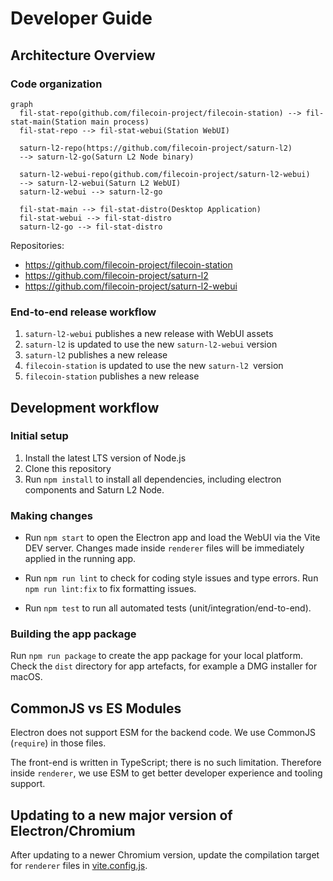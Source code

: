 # Developer Guide

## Architecture Overview

### Code organization

```mermaid
graph
  fil-stat-repo(github.com/filecoin-project/filecoin-station) --> fil-stat-main(Station main process)
  fil-stat-repo --> fil-stat-webui(Station WebUI)

  saturn-l2-repo(https://github.com/filecoin-project/saturn-l2)
  --> saturn-l2-go(Saturn L2 Node binary)

  saturn-l2-webui-repo(github.com/filecoin-project/saturn-l2-webui)
  --> saturn-l2-webui(Saturn L2 WebUI)
  saturn-l2-webui --> saturn-l2-go

  fil-stat-main --> fil-stat-distro(Desktop Application)
  fil-stat-webui --> fil-stat-distro
  saturn-l2-go --> fil-stat-distro
```

Repositories:

- https://github.com/filecoin-project/filecoin-station
- https://github.com/filecoin-project/saturn-l2
- https://github.com/filecoin-project/saturn-l2-webui

### End-to-end release workflow

1. `saturn-l2-webui` publishes a new release with WebUI assets
2. `saturn-l2` is updated to use the new `saturn-l2-webui` version
3. `saturn-l2` publishes a new release
4. `filecoin-station` is updated to use the new `saturn-l2 `version
5. `filecoin-station` publishes a new release

## Development workflow

### Initial setup

1. Install the latest LTS version of Node.js
2. Clone this repository
3. Run `npm install` to install all dependencies, including electron components and Saturn L2 Node.

### Making changes

- Run `npm start` to open the Electron app and load the WebUI via the Vite DEV server. Changes made
  inside `renderer` files will be immediately applied in the running app.

- Run `npm run lint` to check for coding style issues and type errors. Run `npm run lint:fix` to fix
  formatting issues.

- Run `npm test` to run all automated tests (unit/integration/end-to-end).

### Building the app package

Run `npm run package` to create the app package for your local platform. Check the `dist` directory
for app artefacts, for example a DMG installer for macOS.

## CommonJS vs ES Modules

Electron does not support ESM for the backend code. We use CommonJS (`require`) in those files.

The front-end is written in TypeScript; there is no such limitation. Therefore inside `renderer`, we
use ESM to get better developer experience and tooling support.

## Updating to a new major version of Electron/Chromium

After updating to a newer Chromium version, update the compilation target for `renderer` files in
[vite.config.js](./../vite.config.js).
